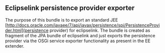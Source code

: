 ## Eclipselink persistence provider exporter
The purpose of this bundle is to export an standard JEE [http://docs.oracle.com/javaee/7/api/javax/persistence/spi/PersistenceProvider.html](persistence provider) for eclipselink. The bundle is created as fragment of the JPA bundle of eclipselink and just exports the persistence provider via the OSGi service exporter functionality as present in the EE extender.